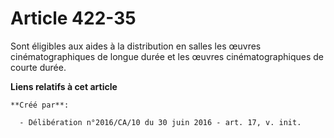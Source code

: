 # Article 422-35

Sont éligibles aux aides à la distribution en salles les œuvres cinématographiques de longue durée et les œuvres
cinématographiques de courte durée.

**Liens relatifs à cet article**

	**Créé par**:

	  - Délibération n°2016/CA/10 du 30 juin 2016 - art. 17, v. init.
